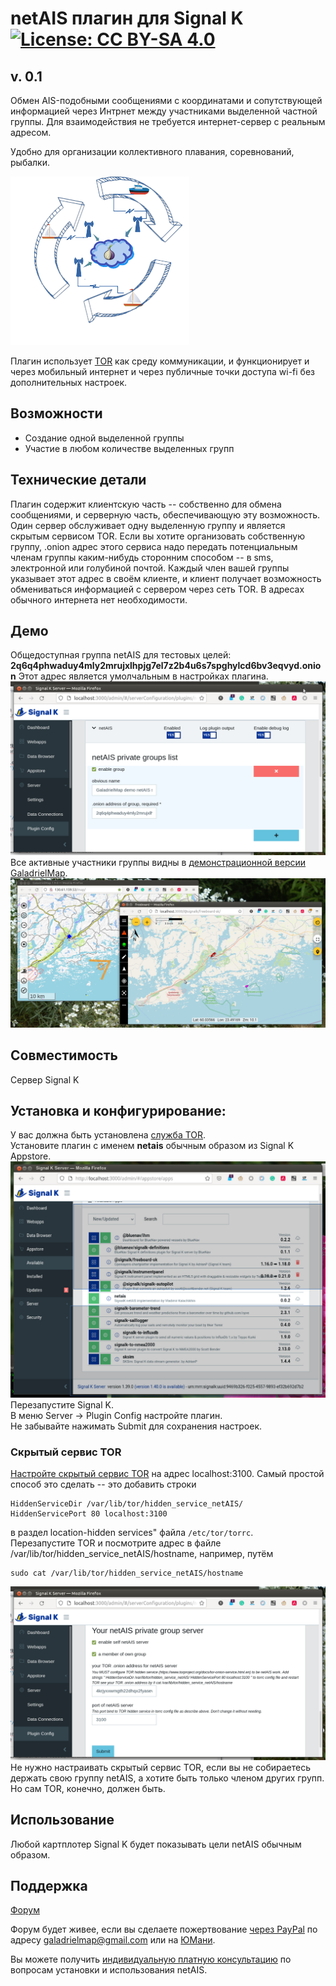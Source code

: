 # netAIS плагин для Signal K[![License: CC BY-SA 4.0](https://img.shields.io/badge/License-CC%20BY--SA%204.0-lightgrey.svg)](https://creativecommons.org/licenses/by-sa/4.0/)

## v. 0.1
Обмен AIS-подобными сообщениями с координатами и сопутствующей информацией через Интрнет между участниками выделенной частной группы. Для взаимодействия не требуется интернет-сервер с реальным адресом.

Удобно для организации коллективного плавания, соревнований, рыбалки.

![scheme_netAIS](screenshots/art.png)   

Плагин использует [TOR](https://ru.wikipedia.org/wiki/Tor) как среду коммуникации, и функционирует и через мобильный интернет и через публичные точки доступа wi-fi без дополнительных настроек.  

## Возможности
* Создание одной выделенной группы
* Участие в любом количестве выделенных групп

## Технические детали
Плагин содержит клиентскую часть -- собственно для обмена сообщениями, и серверную часть, обеспечивающую эту возможность. Один сервер обслуживает одну выделенную группу и является скрытым сервисом TOR.  Если вы хотите организовать собственную группу, .onion адрес этого сервиса надо передать потенциальным членам группы каким-нибудь сторонним способом -- в sms, электронной или голубиной почтой. Каждый член вашей группы указывает этот адрес в своём клиенте, и клиент получает возможность обмениваться информацией с сервером через сеть TOR. В адресах обычного интернета нет необходимости.

## Демо
Общедоступная группа netAIS для тестовых целей:  
**2q6q4phwaduy4mly2mrujxlhpjg7el7z2b4u6s7spghylcd6bv3eqvyd.onion**  Этот адрес является умолчальным в настройках плагина.  
![экран настройки выделенных групп](screenshots/s2.png)   
Все активные участники группы видны в [демонстрационной версии](http://130.61.159.53/map/) [GaladrielMap](http://galadrielmap.hs-yachten.at/).  
![использование](screenshots/s1.jpg)   

## Совместимость
Сервер Signal K 

## Установка и конфигурирование:
У вас должна быть установлена [служба TOR](https://community.torproject.org/onion-services/setup/install/).  
Установите плагин с именем **netais** обычным образом из Signal K Appstore.   
![appstore_screenshot](screenshots/s4.png)   
Перезапустите Signal K.  
В меню Server -> Plugin Config настройте плагин.   
Не забывайте нажимать Submit для сохранения настроек.

### Скрытый сервис TOR

[Настройте скрытый сервис TOR](https://community.torproject.org/onion-services/setup/) на 
адрес localhost:3100. Самый простой способ это сделать -- это добавить строки  
```
HiddenServiceDir /var/lib/tor/hidden_service_netAIS/   
HiddenServicePort 80 localhost:3100  
```
в раздел location-hidden services" файла `/etc/tor/torrc`.  
Перезапустите TOR и посмотрите адрес в файле /var/lib/tor/hidden_service_netAIS/hostname, например, путём   
```
sudo cat /var/lib/tor/hidden_service_netAIS/hostname  
```
![screenshot](screenshots/s3.png)   
Не нужно настраивать скрытый сервис TOR, если вы не собираетесь держать свою группу netAIS, а хотите быть только членом других групп. Но сам TOR, конечно, должен быть.

## Использование
Любой картплотер Signal K будет показывать цели netAIS обычным образом.
 
## Поддержка
[Форум](https://github.com/VladimirKalachikhin/Galadriel-map/discussions)

Форум будет живее, если вы сделаете пожертвование [через PayPal](https://paypal.me/VladimirKalachikhin) по адресу [galadrielmap@gmail.com](mailto:galadrielmap@gmail.com) или на [ЮМани](https://yasobe.ru/na/galadrielmap).

Вы можете получить [индивидуальную платную консультацию](https://kwork.ru/training-consulting/20093293/konsultatsii-po-ustanovke-i-ispolzovaniyu-galadrielmap) по вопросам установки и использования netAIS.
